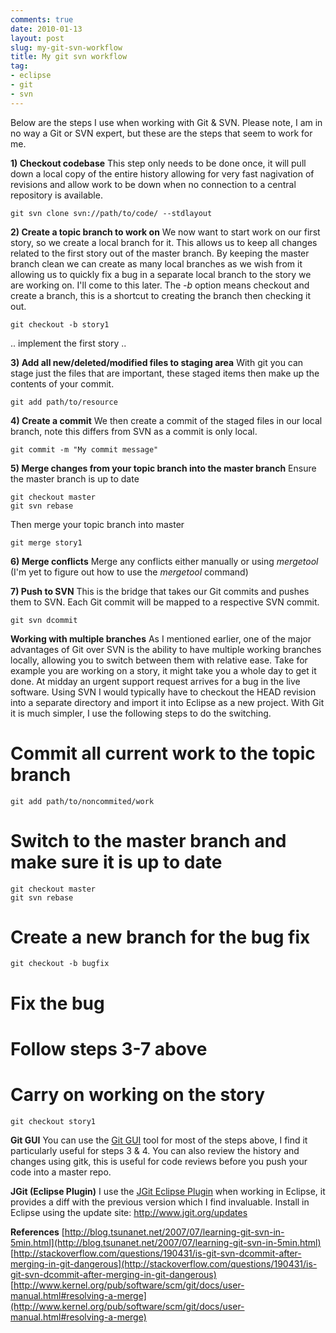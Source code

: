 ```yaml
---
comments: true
date: 2010-01-13
layout: post
slug: my-git-svn-workflow
title: My git svn workflow
tag:
- eclipse
- git
- svn
---
```


Below are the steps I use when working with Git & SVN. Please note, I am in no way a Git or SVN expert, but these are the steps that seem to work for me.

**1) Checkout codebase**
This step only needs to be done once, it will pull down a local copy of the entire history allowing for very fast nagivation of revisions and allow work to be down when no connection to a central repository is available.

    
    git svn clone svn://path/to/code/ --stdlayout



**2) Create a topic branch to work on**
We now want to start work on our first story, so we create a local branch for it.  This allows us to keep all changes related to the first story out of the master branch.  By keeping the master branch clean we can create as many local branches as we wish from it allowing us to quickly fix a bug in a separate local branch to the story we are working on.  I'll come to this later.  The _-b_ option means checkout and create a branch, this is a shortcut to creating the branch then checking it out.

    
    git checkout -b story1



.. implement the first story ..

**3) Add all new/deleted/modified files to staging area**
With git you can stage just the files that are important, these staged items then make up the contents of your commit.

    
    git add path/to/resource



**4) Create a commit**
We then create a commit of the staged files in our local branch, note this differs from SVN as a commit is only local.

    
    git commit -m "My commit message"



**5) Merge changes from your topic branch into the master branch**
Ensure the master branch is up to date

    
    git checkout master
    git svn rebase



Then merge your topic branch into master

    
    git merge story1



**6) Merge conflicts**
Merge any conflicts either manually or using _mergetool_ (I'm yet to figure out how to use the _mergetool_ command)

**7) Push to SVN**
This is the bridge that takes our Git commits and pushes them to SVN.  Each Git commit will be mapped to a respective SVN commit.

    
    git svn dcommit




**Working with multiple branches**
As I mentioned earlier, one of the major advantages of Git over SVN is the ability to have multiple working branches locally, allowing you to switch between them with relative ease.  Take for example you are working on a story, it might take you a whole day to get it done.  At midday an urgent support request arrives for a bug in the live software.  Using SVN I would typically have to checkout the HEAD revision into a separate directory and import it into Eclipse as a new project.  With Git it is much simpler, I use the following steps to do the switching.

# Commit all current work to the topic branch

    
    git add path/to/noncommited/work



# Switch to the master branch and make sure it is up to date

    
    git checkout master
    git svn rebase


# Create a new branch for the bug fix

    
    git checkout -b bugfix


# Fix the bug
# Follow steps 3-7 above
# Carry on working on the story

    
    git checkout story1



**Git GUI**
You can use the [Git GUI](http://www.kernel.org/pub/software/scm/git/docs/git-gui.html) tool for most of the steps above, I find it particularly useful for steps 3 & 4.
You can also review the history and changes using gitk, this is useful for code reviews before you push your code into a master repo.

**JGit (Eclipse Plugin)**
I use the [JGit Eclipse Plugin](http://www.jgit.org/) when working in Eclipse, it provides a diff with the previous version which I find invaluable.
Install in Eclipse using the update site: http://www.jgit.org/updates

**References**
[http://blog.tsunanet.net/2007/07/learning-git-svn-in-5min.html](http://blog.tsunanet.net/2007/07/learning-git-svn-in-5min.html)
[http://stackoverflow.com/questions/190431/is-git-svn-dcommit-after-merging-in-git-dangerous](http://stackoverflow.com/questions/190431/is-git-svn-dcommit-after-merging-in-git-dangerous)
[http://www.kernel.org/pub/software/scm/git/docs/user-manual.html#resolving-a-merge](http://www.kernel.org/pub/software/scm/git/docs/user-manual.html#resolving-a-merge)
